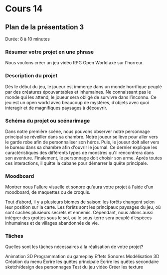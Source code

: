 # Cours 14
## Plan de la présentation 3
Durée: 8 à 10 minutes

### Résumer votre projet en une phrase
Nous voulons créer un jeu vidéo RPG Open World axé sur l'horreur.

### Description du projet
Dès le début du jeu, le joueur est immergé dans un monde horrifique peuplé par des créatures épouvantables et inhumaines. Ne connaissant pas le monde qui les attend, le joueur sera obligé de survivre dans l’inconnu. Ce jeu est un open world avec beaucoup de mystères, d’objets avec quoi interagir et de magnifiques paysages à découvrir.

### Schéma du projet ou scénarimage
Dans notre première scène, nous pouvons observer notre personnage principal se réveiller dans sa chambre. Notre joueur se lève pour aller vers le garde robe afin de personnaliser son héros. Puis, le joueur doit aller vers le bureau dans sa chambre afin d'ouvrir le journal. Ce dernier explique les caractéristiques des différents types de monstres qu'il rencontrera dans son aventure. Finalement, le personnage doit choisir son arme. Après toutes ces interactions, il quitte la cabane pour démarrer la quête principale.


### Moodboard
Montrer nous l'allure visuelle et sonore qu'aura votre projet à l'aide d'un moodboard, de maquettes ou de croquis. 

Tout d’abord, il y a plusieurs biomes de saison: les forêts changent selon leur position sur la carte. Les forêts sont les principaux paysages du jeu, où sont cachés plusieurs secrets et ennemis. Cependant, nous allons aussi intégrer des grottes sous le sol, où le sous-terre sera peuplé d’espèces inhumaines et de villages abandonnés de vie. 

### Tâches
Quelles sont les tâches nécessaires à la réalisation de votre projet?

Animation 3D
Programmation du gameplay
Effets Sonores
Modélisation 3D
Création du menu
Écrire les quêtes principale
Écrire les quêtes secondaire
sketch/design des personnages
Test du jeu vidéo
Créer les texture
